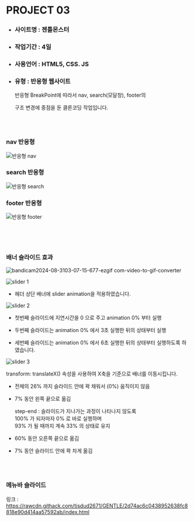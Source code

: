 # PROJECT 03


+ ### 사이트명 : 젠틀몬스터
+ ### 작업기간 : 4일
+ ### 사용언어 : HTML5, CSS. JS
+ ### 유형 : 반응형 웹사이트


  반응형 BreakPoint에 따라서 nav, search(모달창), footer의

  구조 변경에 중점을 둔 클론코딩 작업입니다.

  <br/>
  <br/>


### nav 반응형
![반응형 nav](https://github.com/user-attachments/assets/58eeb3ed-a00e-42f0-9a67-c8c52b87c1c0)


### search 반응형
![반응형 search](https://github.com/user-attachments/assets/bfa5aec3-cb78-4c1d-8f71-c264dfb717ba)


### footer 반응형
![반응형 footer](https://github.com/user-attachments/assets/876df482-f41b-4a19-ae34-d8f1c354faed)


<br/>
<br/>
<br/>


### 배너 슬라이드 효과
![bandicam2024-08-3103-07-15-677-ezgif com-video-to-gif-converter](https://github.com/user-attachments/assets/c9d902df-9fa8-4ffe-bb3d-93a2ac2427b6)



![slider 1](https://github.com/user-attachments/assets/a2d9cada-4ebf-47ad-a5e0-e54fcbece4ec)

* 헤더 상단 배너에 slider animation을 적용하였습니다.


![slider 2](https://github.com/user-attachments/assets/471de185-cb46-4df5-ba84-5f0e4c916f65)


* 첫번째 슬라이드에 지연시간을 0 으로 주고 animation 0% 부터 실행

* 두번째 슬라이드는 animation 0% 에서 3초 실행한 뒤의 상태부터 실행

* 세번째 슬라이드는 animation 0% 에서 6초 실행한 뒤의 상태부터 실행하도록 하였습니다.

![slider 3](https://github.com/user-attachments/assets/64d2874c-3874-492f-bd19-aeacced3627a)

transform: translateX() 속성을 사용하여 X축을 기준으로 배너를 이동시킵니다.<br/>
* 전체의 26% 까지 슬라이드 안에 꽉 채워서 (0%) 움직이지 않음

* 7% 동안 왼쪽 끝으로 옮김

  step-end : 슬라이드가 지나가는 과정이 나타나지 않도록<br/>
  100% 가 되자마자 0% 로 바로 실행하며<br>
  93% 가 될 때까지 계속 33% 의 상태로 유지

* 60% 동안 오른쪽 끝으로 옮김

* 7% 동안 슬라이드 안에 꽉 차게 옮김
  

<br/>
<br/>


### 메뉴바 슬라이드 



링크 : https://rawcdn.githack.com/tjsdud2671/GENTLE/2d74ac6c0438952638fc8818e90d414aa57592ab/index.html

  
